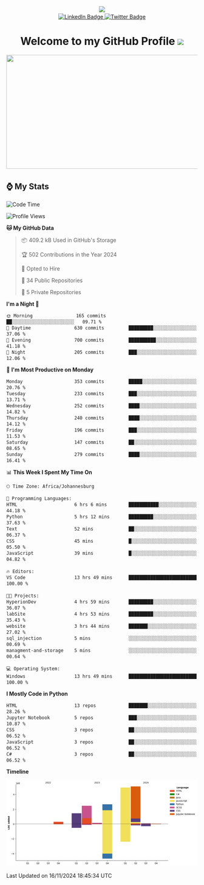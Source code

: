 <div id="header" align="center">
  <img src="https://github.com/user-attachments/assets/c79c3d9c-c1c6-4de8-b134-d96659ba3b04" width="100"/>

 <div id="badges">
   <a href="https://spt.bcodelabs.com/portal/">
     <img src="https://img.shields.io/badge/Website-blue?style=for-the-badge&logoColor=white" alt="LinkedIn Badge">
   </a>
  
   <a href="https://search.bcodelabs.com/search?q=searXNG">
     <img src="https://img.shields.io/badge/searXNG-lightblue?style=for-the-badge&logo=twitter&logoColor=white" alt="Twitter Badge">
   </a>
 </div>
 
 <h1>
  Welcome to my GitHub Profile 
   <img src="https://media.giphy.com/media/hvRJCLFzcasrR4ia7z/giphy.gif" width="30px"/>
 </h1>
 
 <div align="center">
   <img src="https://media.giphy.com/media/dWesBcTLavkZuG35MI/giphy.gif" width="600" height="300"/>
 </div>
</div>

## ⌚ My Stats

<!--START_SECTION:waka-->
![Code Time](http://img.shields.io/badge/Code%20Time-118%20hrs%204%20mins-blue)

![Profile Views](http://img.shields.io/badge/Profile%20Views-7-blue)

**🐱 My GitHub Data** 

> 📦 409.2 kB Used in GitHub's Storage 
 > 
> 🏆 502 Contributions in the Year 2024
 > 
> 💼 Opted to Hire
 > 
> 📜 34 Public Repositories 
 > 
> 🔑 5 Private Repositories 
 > 
**I'm a Night 🦉** 

```text
🌞 Morning                165 commits         ██░░░░░░░░░░░░░░░░░░░░░░░   09.71 % 
🌆 Daytime                630 commits         █████████░░░░░░░░░░░░░░░░   37.06 % 
🌃 Evening                700 commits         ██████████░░░░░░░░░░░░░░░   41.18 % 
🌙 Night                  205 commits         ███░░░░░░░░░░░░░░░░░░░░░░   12.06 % 
```
📅 **I'm Most Productive on Monday** 

```text
Monday                   353 commits         █████░░░░░░░░░░░░░░░░░░░░   20.76 % 
Tuesday                  233 commits         ███░░░░░░░░░░░░░░░░░░░░░░   13.71 % 
Wednesday                252 commits         ████░░░░░░░░░░░░░░░░░░░░░   14.82 % 
Thursday                 240 commits         ████░░░░░░░░░░░░░░░░░░░░░   14.12 % 
Friday                   196 commits         ███░░░░░░░░░░░░░░░░░░░░░░   11.53 % 
Saturday                 147 commits         ██░░░░░░░░░░░░░░░░░░░░░░░   08.65 % 
Sunday                   279 commits         ████░░░░░░░░░░░░░░░░░░░░░   16.41 % 
```


📊 **This Week I Spent My Time On** 

```text
🕑︎ Time Zone: Africa/Johannesburg

💬 Programming Languages: 
HTML                     6 hrs 6 mins        ███████████░░░░░░░░░░░░░░   44.18 % 
Python                   5 hrs 12 mins       █████████░░░░░░░░░░░░░░░░   37.63 % 
Text                     52 mins             ██░░░░░░░░░░░░░░░░░░░░░░░   06.37 % 
CSS                      45 mins             █░░░░░░░░░░░░░░░░░░░░░░░░   05.50 % 
JavaScript               39 mins             █░░░░░░░░░░░░░░░░░░░░░░░░   04.82 % 

🔥 Editors: 
VS Code                  13 hrs 49 mins      █████████████████████████   100.00 % 

🐱‍💻 Projects: 
HyperionDev              4 hrs 59 mins       █████████░░░░░░░░░░░░░░░░   36.07 % 
labSite                  4 hrs 53 mins       █████████░░░░░░░░░░░░░░░░   35.43 % 
website                  3 hrs 44 mins       ███████░░░░░░░░░░░░░░░░░░   27.02 % 
sql_injection            5 mins              ░░░░░░░░░░░░░░░░░░░░░░░░░   00.69 % 
managment-and-storage    5 mins              ░░░░░░░░░░░░░░░░░░░░░░░░░   00.64 % 

💻 Operating System: 
Windows                  13 hrs 49 mins      █████████████████████████   100.00 % 
```

**I Mostly Code in Python** 

```text
HTML                     13 repos            ███████░░░░░░░░░░░░░░░░░░   28.26 % 
Jupyter Notebook         5 repos             ███░░░░░░░░░░░░░░░░░░░░░░   10.87 % 
CSS                      3 repos             ██░░░░░░░░░░░░░░░░░░░░░░░   06.52 % 
JavaScript               3 repos             ██░░░░░░░░░░░░░░░░░░░░░░░   06.52 % 
C#                       3 repos             ██░░░░░░░░░░░░░░░░░░░░░░░   06.52 % 
```



**Timeline**

![Lines of Code chart](https://raw.githubusercontent.com/brandenvs/brandenvs/main/assets/bar_graph.png)


 Last Updated on 16/11/2024 18:45:34 UTC
<!--END_SECTION:waka-->
<!--
**brandenvs/brandenvs** is a ✨ _special_ ✨ repository because its `README.md` (this file) appears on your GitHub profile.

Here are some ideas to get you started:

- 🔭 I’m currently working on ...
- 🌱 I’m currently learning ...
- 👯 I’m looking to collaborate on ...
- 🤔 I’m looking for help with ...
- 💬 Ask me about ...
- 📫 How to reach me: ...
- 😄 Pronouns: ...
- ⚡ Fun fact: ...
-->
